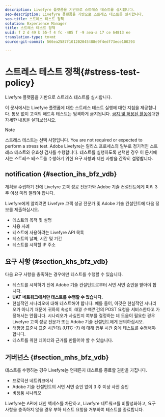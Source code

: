 ```yaml
---
description: Livefyre 플랫폼을 기반으로 스트레스 테스트를 실시합니다.
seo-description: Livefyre 플랫폼을 기반으로 스트레스 테스트를 실시합니다.
seo-title: 스트레스 테스트 정책
solution: Experience Manager
title: 스트레스 테스트 정책
uuid: f 2 d 49 b 55-f 4 fc -485 f -9 aea-a 17 ce 64813 ee
translation-type: tm+mt
source-git-commit: 566ea2587f101202045488e9f4edf73ece100293

---
```



# 스트레스 테스트 정책{#stress-test-policy}

Livefyre 플랫폼을 기반으로 스트레스 테스트를 실시합니다.

이 문서에서는 Livefyre 플랫폼에 대한 스트레스 테스트 실행에 대한 지침을 제공합니다. 통보 없이 고객의 애드혹 테스트는 엄격하게 금지됩니다. [금지 및 허용된 활동에](#c_stress_test_policy/section_mhs_bfz_vdb)대한 자세한 내용을 살펴보십시오.

>[!NOTE]
>
>스트레스 테스트는 선택 사항입니다. You are not required or expected to perform a stress test. Adobe Livefyre는 릴리스 프로세스의 일부로 정기적인 스트레스 테스트와 유효성 검사를 수행합니다. 테스트를 실행하도록 선택한 경우 이 문서에서는 스트레스 테스트를 수행하기 위한 요구 사항과 제한 사항을 간략히 설명합니다.

## notification {#section_ihs_bfz_vdb}

계획을 수립하기 전에 Livefyre 고객 성공 전문가와 Adobe 기술 컨설턴트에게 미리 3 주 이상 미리 알려야 합니다.

Livefyre에게 알리려면 Livefyre 고객 성공 전문가 및 Adobe 기술 컨설턴트에 다음 정보를 제출하십시오.

* 테스트의 목적 및 설명
* 사용 사례
* 테스트에 사용하려는 Livefyre API 목록
* 테스트의 날짜, 시간 및 기간
* 테스트를 시작할 IP 주소

## 요구 사항 {#section_khs_bfz_vdb}

다음 요구 사항을 충족하는 경우에만 테스트를 수행할 수 있습니다.

* 테스트를 시작하기 전에 Adobe 기술 컨설턴트로부터 서면 서면 승인을 받아야 합니다.
* **UAT 네트워크에서만 테스트를 수행할 수 있습니다.**
* 현실적인 시나리오에 대해 테스트해야 합니다. 예를 들어, 이것은 현실적인 시나리오가 아니기 때문에 귀하의 속성이 *매일 수백만* 건의 POST 요청을 서비스한다고 가정해서는 안됩니다. 시나리오가 사실인지 여부를 결정하는 데 도움이 필요한 경우 Livefyre 고객 성공 전문가 또는 Adobe 기술 컨설턴트에게 문의하십시오.
* 태평양 표준시 표준 시간대\ (UTC -7\) 에 대해 업무 시간 중에 테스트를 수행해야 합니다.
* 테스트를 위한 데이터와 근거를 만들어야 할 수 있습니다.

## 거버넌스 {#section_mhs_bfz_vdb}

테스트를 수행하는 경우 Livefyre는 언제든지 테스트를 종료할 권한을 가집니다.

* 프로덕션 네트워크에서
* Adobe 기술 컨설턴트의 서면 서면 승인 없이 3 주 이상 사전 승인
* 비정품 시나리오

Livefyre는 API에 대한 액세스를 차단하고, Livefyre 네트워크를 비활성화하고, 요구 사항을 충족하지 않을 경우 부하 테스트 요청을 거부하여 테스트를 종료합니다.
